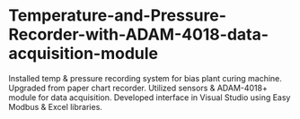 # Temperature-and-Pressure-Recorder-with-ADAM-4018-data-acquisition-module
Installed temp &amp; pressure recording system for bias plant curing machine. Upgraded from paper chart recorder. Utilized sensors &amp; ADAM-4018+ module for data acquisition. Developed interface in Visual Studio using Easy Modbus &amp; Excel libraries.
